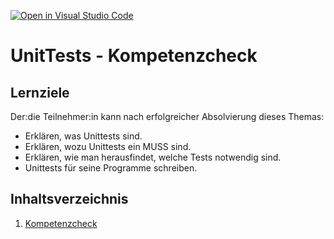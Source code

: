 [![Open in Visual Studio Code](https://classroom.github.com/assets/open-in-vscode-2e0aaae1b6195c2367325f4f02e2d04e9abb55f0b24a779b69b11b9e10269abc.svg)](https://classroom.github.com/online_ide?assignment_repo_id=17547033&assignment_repo_type=AssignmentRepo)
# UnitTests - Kompetenzcheck

## Lernziele
Der:die Teilnehmer:in kann nach erfolgreicher Absolvierung dieses Themas:
- Erklären, was Unittests sind.
- Erklären, wozu Unittests ein MUSS sind.
- Erklären, wie man herausfindet, welche Tests notwendig sind.
- Unittests für seine Programme schreiben.

## Inhaltsverzeichnis

1. [Kompetenzcheck](content/kompetenzcheck.md)